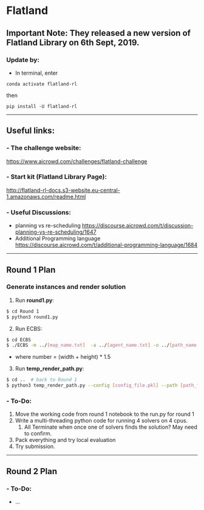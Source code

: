 # Flatland



## Important Note: They released a new version of Flatland Library on 6th Sept, 2019. 

### Update by: 

  * In terminal, enter

  ``` conda activate flatland-rl ```

  then 

  ``` pip install -U flatland-rl ```

---

## Useful links: 

### - The challenge website: 
https://www.aicrowd.com/challenges/flatland-challenge

### - Start kit (Flatland Library Page):
http://flatland-rl-docs.s3-website.eu-central-1.amazonaws.com/readme.html

### - Useful Discussions:

* planning vs re-scheduling
https://discourse.aicrowd.com/t/discussion-planning-vs-re-scheduling/1647
* Additional Programming language
https://discourse.aicrowd.com/t/additional-programming-language/1684

---

## Round 1 Plan

### Generate instances and render solution
1. Run **round1.py**:
```bash
$ cd Round 1
$ python3 round1.py 
```
2. Run ECBS:
```bash
$ cd ECBS
$ ./ECBS -m ../[map_name.txt]  -a ../[agent_name.txt] -o ../[path_name.txt] -t 60 -w 1.2 --makespan [number]
```
* where number = (width + height) * 1.5
3. Run **temp_render_path.py**:
```bash
$ cd ..  # back to Round 1
$ python3 temp_render_path.py --config [config_file.pkl] --path [path_file.txt]
```

### - To-Do:
1. Move the working code from round 1 notebook to the run.py for round 1
2. Write a multi-threading python code for running 4 solvers on 4 cpus. 
   1. All Terminate when once one of solvers finds the solution? May need to confirm.
3. Pack everything and try local evaluation
4. Try submission.





---

## Round 2 Plan

### - To-Do:

  * ...


